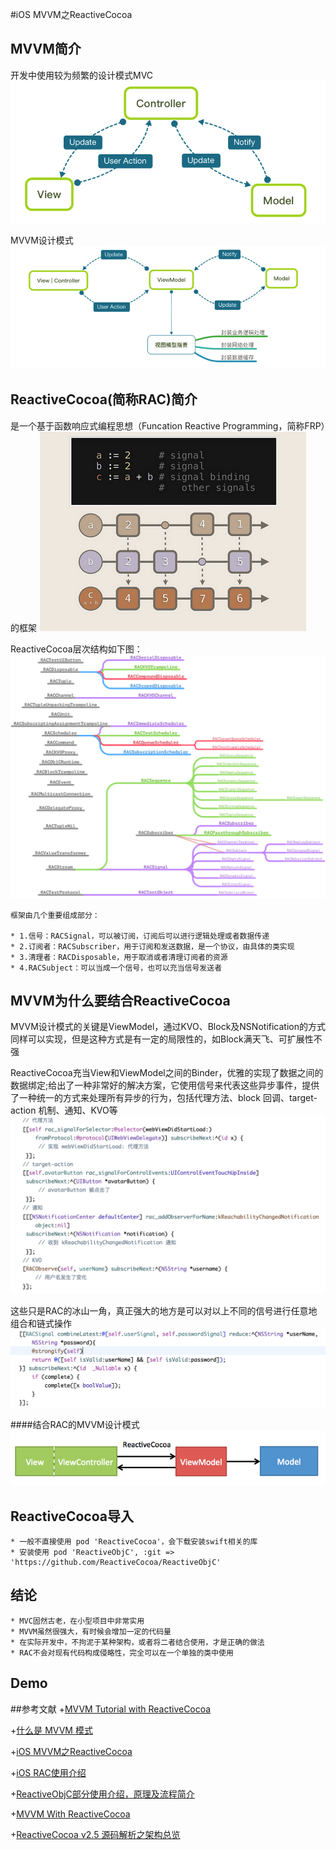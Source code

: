 #iOS MVVM之ReactiveCocoa

## MVVM简介
开发中使用较为频繁的设计模式MVC
![](./images/MVC_detail.png)

MVVM设计模式
![](./images/MVVM_detail.png)

## ReactiveCocoa(简称RAC)简介
是一个基于函数响应式编程思想（Funcation Reactive Programming，简称FRP）的框架
![](./images/functionCode.png)   


ReactiveCocoa层次结构如下图：
![](./images/ReactiveCocoa.png)

```
框架由几个重要组成部分：

* 1.信号：RACSignal，可以被订阅，订阅后可以进行逻辑处理或者数据传递
* 2.订阅者：RACSubscriber，用于订阅和发送数据，是一个协议，由具体的类实现
* 3.清理者：RACDisposable，用于取消或者清理订阅者的资源
* 4.RACSubject：可以当成一个信号，也可以充当信号发送者

```


## MVVM为什么要结合ReactiveCocoa
MVVM设计模式的关键是ViewModel，通过KVO、Block及NSNotification的方式同样可以实现，但是这种方式是有一定的局限性的，如Block满天飞、可扩展性不强

ReactiveCocoa充当View和ViewModel之间的Binder，优雅的实现了数据之间的数据绑定;给出了一种非常好的解决方案，它使用信号来代表这些异步事件，提供了一种统一的方式来处理所有异步的行为，包括代理方法、block 回调、target-action 机制、通知、KVO等
![](./images/RACUse.png)

这些只是RAC的冰山一角，真正强大的地方是可以对以上不同的信号进行任意地组合和链式操作
![](./images/RACUse2.png)

####结合RAC的MVVM设计模式
![](./images/MVVMReactiveCocoa.png)

## ReactiveCocoa导入
```
* 一般不直接使用 pod 'ReactiveCocoa'，会下载安装swift相关的库
* 安装使用 pod 'ReactiveObjC', :git => 'https://github.com/ReactiveCocoa/ReactiveObjC'

```


## 结论
```
* MVC固然古老，在小型项目中非常实用
* MVVM虽然很强大，有时候会增加一定的代码量
* 在实际开发中，不拘泥于某种架构，或者将二者结合使用，才是正确的做法
* RAC不会对现有代码构成侵略性，完全可以在一个单独的类中使用

```

## Demo


##参考文献
+[MVVM Tutorial with ReactiveCocoa](https://www.raywenderlich.com/2346-mvvm-tutorial-with-reactivecocoa-part-1-2)

+[什么是 MVVM 模式](https://www.jianshu.com/p/a898ef83f38c)

+[iOS MVVM之ReactiveCocoa](https://www.jianshu.com/p/763278ee047f)

+[iOS RAC使用介绍](https://www.jianshu.com/p/35a28cf0a22f)

+[ReactiveObjC部分使用介绍，原理及流程简介](https://www.jianshu.com/p/14075b5ec5ff)

+[MVVM With ReactiveCocoa](https://github.com/lizelu/MVVMWithReactiveCocoa)

+[ReactiveCocoa v2.5 源码解析之架构总览](http://blog.leichunfeng.com/blog/2015/12/25/reactivecocoa-v2-dot-5-yuan-ma-jie-xi-zhi-jia-gou-zong-lan/)

